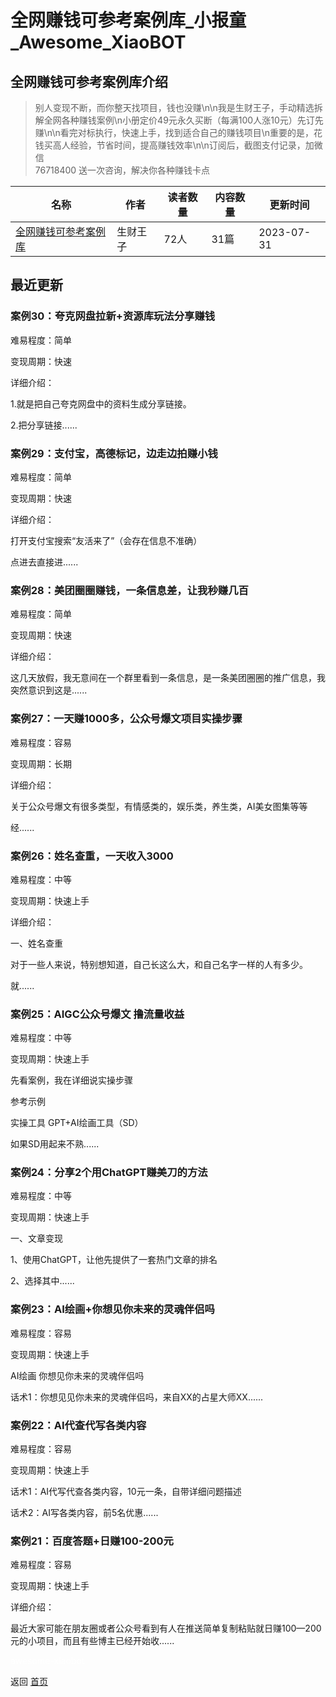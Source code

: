 # 全网赚钱可参考案例库_小报童_Awesome_XiaoBOT

## 全网赚钱可参考案例库介绍
> 别人变现不断，而你整天找项目，钱也没赚\n\n我是生财王子，手动精选拆解全网各种赚钱案例\n小册定价49元永久买断（每满100人涨10元）先订先赚\n\n看完对标执行，快速上手，找到适合自己的赚钱项目\n重要的是，花钱买高人经验，节省时间，提高赚钱效率\n\n订阅后，截图支付记录，加微信  
76718400 送一次咨询，解决你各种赚钱卡点  
  


|名称|作者|读者数量|内容数量|更新时间|
|---|---|---|---|---|
|[全网赚钱可参考案例库](https://xiaobot.net/p/168168?refer=9c3f1c95-a052-465a-9902-f6d75080262a)|生财王子|72人|31篇|2023-07-31|

## 最近更新
### 案例30：夸克网盘拉新+资源库玩法分享赚钱

难易程度：简单

变现周期：快速

详细介绍：

1.就是把自己夸克网盘中的资料生成分享链接。

2.把分享链接......

### 案例29：支付宝，高德标记，边走边拍赚小钱

难易程度：简单

变现周期：快速

详细介绍：

打开支付宝搜索“友活来了”（会存在信息不准确）

点进去直接进......

### 案例28：美团圈圈赚钱，一条信息差，让我秒赚几百

难易程度：简单

变现周期：快速

详细介绍：

这几天放假，我无意间在一个群里看到一条信息，是一条美团圈圈的推广信息，我突然意识到这是......

### 案例27：一天赚1000多，公众号爆文项目实操步骤

难易程度：容易

变现周期：长期

详细介绍：

关于公众号爆文有很多类型，有情感类的，娱乐类，养生类，AI美女图集等等

经......

### 案例26：姓名查重，一天收入3000

难易程度：中等

变现周期：快速上手

详细介绍：

一、姓名查重

对于一些人来说，特别想知道，自己长这么大，和自己名字一样的人有多少。

就......

### 案例25：AIGC公众号爆文 撸流量收益

难易程度：中等

变现周期：快速上手

先看案例，我在详细说实操步骤

参考示例

实操工具 GPT+AI绘画工具（SD）

如果SD用起来不熟......

### 案例24：分享2个用ChatGPT赚美刀的方法

难易程度：中等

变现周期：快速上手

一、文章变现

1、使用ChatGPT，让他先提供了一套热门文章的排名

2、选择其中......

### 案例23：AI绘画+你想见你未来的灵魂伴侣吗

难易程度：容易

变现周期：快速上手

AI绘画 你想见你未来的灵魂伴侣吗

话术1：你想见见你未来的灵魂伴侣吗，来自XX的占星大师XX......

### 案例22：AI代查代写各类内容

难易程度：容易

变现周期：快速上手

话术1：AI代写代查各类内容，10元一条，自带详细问题描述

话术2：AI写各类内容，前5名优惠......

### 案例21：百度答题+日赚100-200元

难易程度：容易

变现周期：快速上手

详细介绍：

最近大家可能在朋友圈或者公众号看到有人在推送简单复制粘贴就日赚100—200元的小项目，而且有些博主已经开始收......


<a href="https://github.com/Reno9527/awesome-xiaobot" style="color: white; text-decoration: none;">awesome-xiaobot</a>

返回 [首页](../README.md)
